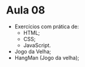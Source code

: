 # Aula 08

- Exercícios com prática de:
    - HTML;
    - CSS;
    - JavaScript.
- Jogo da Velha;
- HangMan (Jogo da velha);